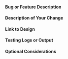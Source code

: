 <!--- Please review your changes in preview mode -->
<!--- Provide a general summary of your changes in the Title above -->

#### Bug or Feature Description
<!--- * *Describe the problem, ideally from the customer's viewpoint*  -->

#### Description of Your Change
<!--- * *Say how you fixed the problem.  Please describe your code changes in detail for reviewers* -->

#### Link to Design
<!--- * *If there is a design, link to it here: **[project documentation area](https://pbspro.atlassian.net/wiki/display/PD)*** -->

#### Testing Logs or Output
<!--- * *Please attach your test log output from running the test you added (or from existing tests that cover your changes)* -->

#### Optional Considerations
<!--- * *You can find a list of other stuff to consider here: [Pull Request Considerations](https://pbspro.atlassian.net/wiki/spaces/DG/pages/1187348483/Pull+Request+Considerations)* -->
